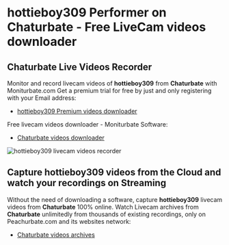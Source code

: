 # hottieboy309 Performer on Chaturbate - Free LiveCam videos downloader

## Chaturbate Live Videos Recorder

Monitor and record livecam videos of **hottieboy309** from **Chaturbate** with Moniturbate.com
Get a premium trial for free by just and only registering with your Email address:
* [hottieboy309 Premium videos downloader](https://moniturbate.com/request-demo-licence-key.html)

Free livecam videos downloader - Moniturbate Software:
* [Chaturbate videos downloader](https://moniturbate.com/moniturbate-download-software.html)

![hottieboy309 livecam videos recorder](https://peachurnet.com/templates/moniturbate-software.png)


## Capture hottieboy309 videos from the Cloud and watch your recordings on Streaming

Without the need of downloading a software, capture **hottieboy309** livecam videos from **Chaturbate** 100% online.
Watch Livecam archives from **Chaturbate** unlimitedly from thousands of existing recordings, only on Peachurbate.com and its websites network:
* [Chaturbate videos archives](https://peachurnet.com/)
